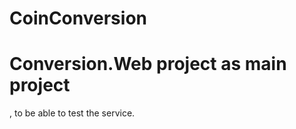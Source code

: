 # CoinConversion

<h1><strong>Conversion.Web</strong> project as main project</h1>, to be able to test the service.


